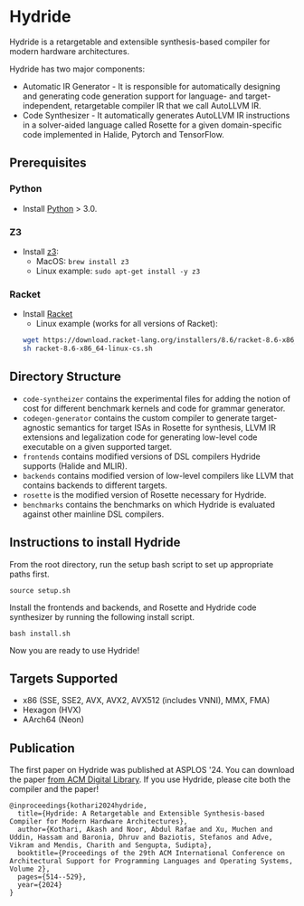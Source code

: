 # Hydride

Hydride is a retargetable and extensible synthesis-based compiler for modern hardware architectures. 

Hydride has two major components:
- Automatic IR Generator - It is responsible for automatically designing and generating code generation support for language- and target-independent, retargetable compiler IR that we call AutoLLVM IR. 
- Code Synthesizer - It automatically generates AutoLLVM IR instructions in a solver-aided language called Rosette for a given domain-specific code implemented in Halide, Pytorch and TensorFlow.

## Prerequisites

### Python
- Install [Python](https://www.python.org/downloads/) > 3.0.

### Z3
- Install [z3](https://github.com/Z3Prover/z3):
    - MacOS: `brew install z3`
    - Linux example: `sudo apt-get install -y z3`

### Racket 
- Install [Racket](https://download.racket-lang.org/)
    - Linux example (works for all versions of Racket): 
    ```bash
    wget https://download.racket-lang.org/installers/8.6/racket-8.6-x86_64-linux-cs.sh
    sh racket-8.6-x86_64-linux-cs.sh
    ```

## Directory Structure
- `code-syntheizer` contains the experimental files for adding the notion of cost for different benchmark kernels and code for grammar generator.
- `codegen-generator` contains the custom compiler to generate target-agnostic semantics for target ISAs in Rosette for synthesis, LLVM IR extensions and legalization code for generating low-level code executable on a given supported target.
- `frontends` contains modified versions of DSL compilers Hydride supports (Halide and MLIR).
- `backends` contains modified version of low-level compilers like LLVM that contains backends to different targets.
- `rosette` is the modified version of Rosette necessary for Hydride.
- `benchmarks` contains the benchmarks on which Hydride is evaluated against other mainline DSL compilers.

## Instructions to install Hydride
From the root directory, run the setup bash script to set up appropriate paths first.
```
source setup.sh
```
Install the frontends and backends, and Rosette and Hydride code synthesizer by running the following install script. 
```
bash install.sh
```
Now you are ready to use Hydride!

## Targets Supported
- x86 (SSE, SSE2, AVX, AVX2, AVX512 (includes VNNI), MMX, FMA)
- Hexagon (HVX)
- AArch64 (Neon)

## Publication

The first paper on Hydride was published at ASPLOS '24. You can download the
paper [from ACM Digital Library](https://dl.acm.org/doi/abs/10.1145/3620665.3640385).
If you use Hydride, please cite both the compiler and the paper!

```
@inproceedings{kothari2024hydride,
  title={Hydride: A Retargetable and Extensible Synthesis-based Compiler for Modern Hardware Architectures},
  author={Kothari, Akash and Noor, Abdul Rafae and Xu, Muchen and Uddin, Hassam and Baronia, Dhruv and Baziotis, Stefanos and Adve, Vikram and Mendis, Charith and Sengupta, Sudipta},
  booktitle={Proceedings of the 29th ACM International Conference on Architectural Support for Programming Languages and Operating Systems, Volume 2},
  pages={514--529},
  year={2024}
}
```

